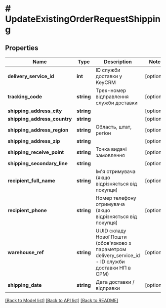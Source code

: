 # # UpdateExistingOrderRequestShipping

## Properties

Name | Type | Description | Notes
------------ | ------------- | ------------- | -------------
**delivery_service_id** | **int** | ID служби доставки у KeyCRM | [optional]
**tracking_code** | **string** | Трек-номер відправлення служби доставки | [optional]
**shipping_address_city** | **string** |  | [optional]
**shipping_address_country** | **string** |  | [optional]
**shipping_address_region** | **string** | Область, штат, регіон | [optional]
**shipping_address_zip** | **string** |  | [optional]
**shipping_receive_point** | **string** | Точка видачі замовлення | [optional]
**shipping_secondary_line** | **string** |  | [optional]
**recipient_full_name** | **string** | Ім&#39;я отримувача (якщо відрізняється від покупця) | [optional]
**recipient_phone** | **string** | Номер телефону отримувача (якщо відрізняється від покупця) | [optional]
**warehouse_ref** | **string** | UUID складу Нової Пошти (обов&#39;язково з параметром delivery_service_id - ID служби доставки НП в СРМ) | [optional]
**shipping_date** | **string** | Дата доставки / відправки | [optional]

[[Back to Model list]](../../README.md#models) [[Back to API list]](../../README.md#endpoints) [[Back to README]](../../README.md)
